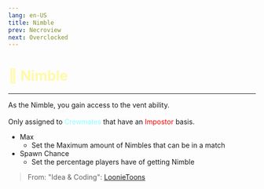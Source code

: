 ```yaml
---
lang: en-US
title: Nimble
prev: Necroview
next: Overclocked
---
```


# <font color=#fffaa6>🔋 <b>Nimble</b></font> <Badge text="Helpful" type="tip" vertical="middle"/>
---

As the Nimble, you gain access to the vent ability.<br><br>
Only assigned to <font color=#8cffff>Crewmates</font> that have an <font color=red>Impostor</font> basis.
* Max
  * Set the Maximum amount of Nimbles that can be in a match
* Spawn Chance
  * Set the percentage players have of getting Nimble

> From: "Idea & Coding": [LoonieToons](https://github.com/Loonie-Toons/)